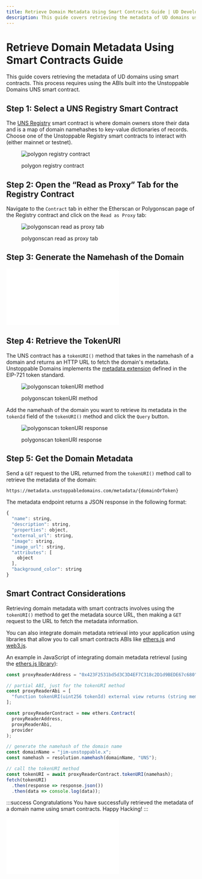 ```yaml
---
title: Retrieve Domain Metadata Using Smart Contracts Guide | UD Developer Portal
description: This guide covers retrieving the metadata of UD domains using smart contracts. This process requires using the ABIs built into the Unstoppable Domains UNS smart contract.
---
```


# Retrieve Domain Metadata Using Smart Contracts Guide

This guide covers retrieving the metadata of UD domains using smart contracts. This process requires using the ABIs built into the Unstoppable Domains UNS smart contract.

## Step 1: Select a UNS Registry Smart Contract

The [UNS Registry](/developer-toolkit/reference/smart-contracts/uns-smart-contracts.md#unsregistry) smart contract is where domain owners store their data and is a map of domain namehashes to key-value dictionaries of records. Choose one of the Unstoppable Registry smart contracts to interact with (either mainnet or testnet).

<figure>

![polygon registry contract](/images/polygon-registry-contract.png)

<figcaption>polygon registry contract</figcaption>
</figure>

## Step 2: Open the “Read as Proxy” Tab for the Registry Contract

Navigate to the `Contract` tab in either the Etherscan or Polygonscan page of the Registry contract and click on the `Read as Proxy` tab:

<figure>

![polygonscan read as proxy tab](/images/polygonscan-read-as-proxy.png)

<figcaption>polygonscan read as proxy tab</figcaption>
</figure>

## Step 3: Generate the Namehash of the Domain

<embed src="/snippets/_namehashing-snippets.md" />

## Step 4: Retrieve the TokenURI

The UNS contract has a `tokenURI()` method that takes in the namehash of a domain and returns an HTTP URL to fetch the domain's metadata. Unstoppable Domains implements the [metadata extension](https://eips.ethereum.org/EIPS/eip-721#:~:text=The%20metadata%20extension%20is%20OPTIONAL%20for%20ERC%2D721%20smart%20contracts%20(see%20%E2%80%9Ccaveats%E2%80%9D%2C%20below).%20This%20allows%20your%20smart%20contract%20to%20be%20interrogated%20for%20its%20name%20and%20for%20details%20about%20the%20assets%20which%20your%20NFTs%20represent) defined in the EIP-721 token standard.

<figure>

![polygonscan tokenURI method](/images/token-uri-abi.png '#width=50%')

<figcaption>polygonscan tokenURI method</figcaption>
</figure>

Add the namehash of the domain you want to retrieve its metadata in the `tokenId` field of the `tokenURI()` method and click the `Query` button.

<figure>

![polygonscan tokenURI response](/images/token-uri-abi-response.png)

<figcaption>polygonscan tokenURI response</figcaption>
</figure>

## Step 5: Get the Domain Metadata

Send a `GET` request to the URL returned from the `tokenURI()` method call to retrieve the metadata of the domain:

```bash
https://metadata.unstoppabledomains.com/metadata/{domainOrToken}
```

The metadata endpoint returns a JSON response in the following format:

```javascript
{
  "name": string,
  "description": string,
  "properties": object,
  "external_url": string,
  "image": string,
  "image_url": string,
  "attributes": [
    object
  ],
  "background_color": string
}
```

## Smart Contract Considerations

Retrieving domain metadata with smart contracts involves using the `tokenURI()` method to get the metadata source URL, then making a `GET` request to the URL to fetch the metadata information.

You can also integrate domain metadata retrieval into your application using libraries that allow you to call smart contracts ABIs like [ethers.js](https://github.com/ethers-io/ethers.js/) and [web3.js](https://github.com/ChainSafe/web3.js).

An example in JavaScript of integrating domain metadata retrieval (using the [ethers.js library](https://www.npmjs.com/package/ethers)):

```javascript
const proxyReaderAddress = "0x423F2531bd5d3C3D4EF7C318c2D1d9BEDE67c680";

// partial ABI, just for the tokenURI method
const proxyReaderAbi = [
  "function tokenURI(uint256 tokenId) external view returns (string memory)",
];

const proxyReaderContract = new ethers.Contract(
  proxyReaderAddress,
  proxyReaderAbi,
  provider
);

// generate the namehash of the domain name
const domainName = "jim-unstoppable.x";
const namehash = resolution.namehash(domainName, "UNS");

// call the tokenURI method
const tokenURI = await proxyReaderContract.tokenURI(namehash);
fetch(tokenURI)
  .then(response => response.json())
  .then(data => console.log(data));
```

:::success Congratulations
You have successfully retrieved the metadata of a domain name using smart contracts. Happy Hacking!
:::

<embed src="/snippets/_discord.md" />
